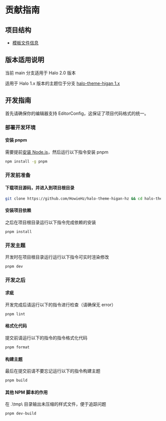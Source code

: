 # 贡献指南

## 项目结构

- [模板文件信息](./docs/README.md)

## 版本适用说明

当前 main 分支适用于 Halo 2.0 版本

适用于 Halo 1.x 版本的主题位于分支 [halo-theme-higan 1.x](https://github.com/HowieHz/halo-theme-higan-hz/tree/1.x)

## 开发指南

首先请确保你的编辑器支持 EditorConfig，这保证了项目代码格式的统一。

### 部署开发环境

#### 安装 pnpm

需要提前[安装 Node.js](https://nodejs.org/zh-cn/download/package-manager)，然后运行以下指令安装 pnpm

```bash
npm install -g pnpm
```

### 开发前准备

#### 下载项目源码，并进入到项目根目录

```bash
git clone https://github.com/HowieHz/halo-theme-higan-hz && cd halo-theme-higan-hz/
```

#### 安装项目依赖

之后在项目根目录运行以下指令完成依赖的安装

```bash
pnpm install
```

### 开发主题

开发时在项目根目录运行运行以下指令可实时渲染修改

```bash
pnpm dev
```

### 开发之后

#### 求疵

开发完成后请运行以下的指令进行检查（请确保无 error）

```bash
pnpm lint
```

#### 格式化代码

提交前请运行以下的指令的指令格式化代码

```bash
pnpm format
```

#### 构建主题

最后在提交前请不要忘记运行以下的指令构建主题

```bash
pnpm build
```

#### 其他 NPM 脚本的作用

在 .\tmp\ 目录输出未压缩的样式文件，便于追踪问题

```bash
pnpm dev-build
```

<!-- #### 目前所用的图标库

[vite-plugin-purge-icons](https://github.com/antfu/purge-icons/blob/main/packages/vite-plugin-purge-icons/README.md) -->

<!-- #### 打包主题

```bash
pnpm release
``` -->
